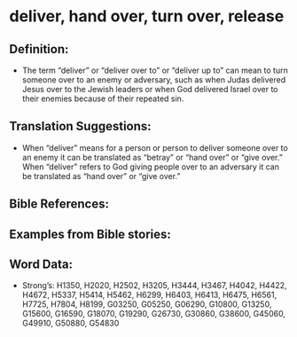 # deliver, hand over, turn over, release

## Definition:

* The term “deliver” or “deliver over to” or “deliver up to” can mean to turn someone over to an enemy or adversary, such as when Judas delivered Jesus over to the Jewish leaders or when God delivered Israel over to their enemies because of their repeated sin.

## Translation Suggestions:

* When “deliver” means for a person or person to deliver someone over to an enemy it can be translated as “betray” or “hand over” or “give over.” When “deliver” refers to God giving people over to an adversary it can be translated as “hand over” or “give over.”


## Bible References:


## Examples from Bible stories:


## Word Data:

* Strong’s: H1350, H2020, H2502, H3205, H3444, H3467, H4042, H4422, H4672, H5337, H5414, H5462, H6299, H6403, H6413, H6475, H6561, H7725, H7804, H8199, G03250, G05250, G06290, G10800, G13250, G15600, G16590, G18070, G19290, G26730, G30860, G38600, G45060, G49910, G50880, G54830
